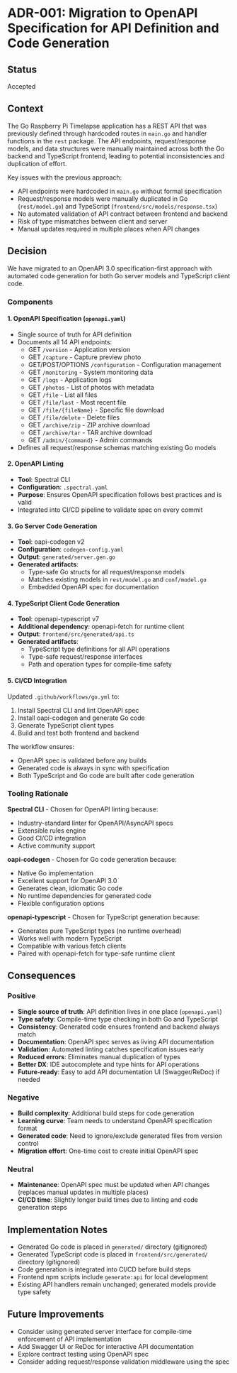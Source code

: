 # ADR-001: Migration to OpenAPI Specification for API Definition and Code Generation

## Status
Accepted

## Context
The Go Raspberry Pi Timelapse application has a REST API that was previously defined through hardcoded routes in `main.go` and handler functions in the `rest` package. The API endpoints, request/response models, and data structures were manually maintained across both the Go backend and TypeScript frontend, leading to potential inconsistencies and duplication of effort.

Key issues with the previous approach:
- API endpoints were hardcoded in `main.go` without formal specification
- Request/response models were manually duplicated in Go (`rest/model.go`) and TypeScript (`frontend/src/models/response.tsx`)
- No automated validation of API contract between frontend and backend
- Risk of type mismatches between client and server
- Manual updates required in multiple places when API changes

## Decision
We have migrated to an OpenAPI 3.0 specification-first approach with automated code generation for both Go server models and TypeScript client code.

### Components

#### 1. OpenAPI Specification (`openapi.yaml`)
- Single source of truth for API definition
- Documents all 14 API endpoints:
  - GET `/version` - Application version
  - GET `/capture` - Capture preview photo
  - GET/POST/OPTIONS `/configuration` - Configuration management
  - GET `/monitoring` - System monitoring data
  - GET `/logs` - Application logs
  - GET `/photos` - List of photos with metadata
  - GET `/file` - List all files
  - GET `/file/last` - Most recent file
  - GET `/file/{fileName}` - Specific file download
  - GET `/file/delete` - Delete files
  - GET `/archive/zip` - ZIP archive download
  - GET `/archive/tar` - TAR archive download
  - GET `/admin/{command}` - Admin commands
- Defines all request/response schemas matching existing Go models

#### 2. OpenAPI Linting
- **Tool**: Spectral CLI
- **Configuration**: `.spectral.yaml`
- **Purpose**: Ensures OpenAPI specification follows best practices and is valid
- Integrated into CI/CD pipeline to validate spec on every commit

#### 3. Go Server Code Generation
- **Tool**: oapi-codegen v2
- **Configuration**: `codegen-config.yaml`
- **Output**: `generated/server.gen.go`
- **Generated artifacts**:
  - Type-safe Go structs for all request/response models
  - Matches existing models in `rest/model.go` and `conf/model.go`
  - Embedded OpenAPI spec for documentation

#### 4. TypeScript Client Code Generation
- **Tool**: openapi-typescript v7
- **Additional dependency**: openapi-fetch for runtime client
- **Output**: `frontend/src/generated/api.ts`
- **Generated artifacts**:
  - TypeScript type definitions for all API operations
  - Type-safe request/response interfaces
  - Path and operation types for compile-time safety

#### 5. CI/CD Integration
Updated `.github/workflows/go.yml` to:
1. Install Spectral CLI and lint OpenAPI spec
2. Install oapi-codegen and generate Go code
3. Generate TypeScript client types
4. Build and test both frontend and backend

The workflow ensures:
- OpenAPI spec is validated before any builds
- Generated code is always in sync with specification
- Both TypeScript and Go code are built after code generation

### Tooling Rationale

**Spectral CLI** - Chosen for OpenAPI linting because:
- Industry-standard linter for OpenAPI/AsyncAPI specs
- Extensible rules engine
- Good CI/CD integration
- Active community support

**oapi-codegen** - Chosen for Go code generation because:
- Native Go implementation
- Excellent support for OpenAPI 3.0
- Generates clean, idiomatic Go code
- No runtime dependencies for generated code
- Flexible configuration options

**openapi-typescript** - Chosen for TypeScript generation because:
- Generates pure TypeScript types (no runtime overhead)
- Works well with modern TypeScript
- Compatible with various fetch clients
- Paired with openapi-fetch for type-safe runtime client

## Consequences

### Positive
- **Single source of truth**: API definition lives in one place (`openapi.yaml`)
- **Type safety**: Compile-time type checking in both Go and TypeScript
- **Consistency**: Generated code ensures frontend and backend always match
- **Documentation**: OpenAPI spec serves as living API documentation
- **Validation**: Automated linting catches specification issues early
- **Reduced errors**: Eliminates manual duplication of types
- **Better DX**: IDE autocomplete and type hints for API operations
- **Future-ready**: Easy to add API documentation UI (Swagger/ReDoc) if needed

### Negative
- **Build complexity**: Additional build steps for code generation
- **Learning curve**: Team needs to understand OpenAPI specification format
- **Generated code**: Need to ignore/exclude generated files from version control
- **Migration effort**: One-time cost to create initial OpenAPI spec

### Neutral
- **Maintenance**: OpenAPI spec must be updated when API changes (replaces manual updates in multiple places)
- **CI/CD time**: Slightly longer build times due to linting and code generation steps

## Implementation Notes
- Generated Go code is placed in `generated/` directory (gitignored)
- Generated TypeScript code is placed in `frontend/src/generated/` directory (gitignored)
- Code generation is integrated into CI/CD before build steps
- Frontend npm scripts include `generate:api` for local development
- Existing API handlers remain unchanged; generated models provide type safety

## Future Improvements
- Consider using generated server interface for compile-time enforcement of API implementation
- Add Swagger UI or ReDoc for interactive API documentation
- Explore contract testing using OpenAPI spec
- Consider adding request/response validation middleware using the spec

